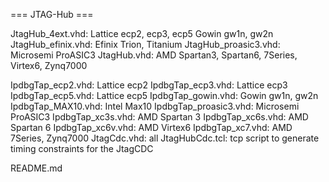 === JTAG-Hub ===

JtagHub_4ext.vhd: Lattice ecp2, ecp3, ecp5
                  Gowin gw1n, gw2n
JtagHub_efinix.vhd: Efinix Trion, Titanium
JtagHub_proasic3.vhd: Microsemi ProASIC3
JtagHub.vhd: AMD Spartan3, Spartan6, 7Series, Virtex6, Zynq7000


IpdbgTap_ecp2.vhd: Lattice ecp2
IpdbgTap_ecp3.vhd: Lattice ecp3
IpdbgTap_ecp5.vhd: Lattice ecp5
IpdbgTap_gowin.vhd:  Gowin gw1n, gw2n
IpdbgTap_MAX10.vhd: Intel Max10
IpdbgTap_proasic3.vhd: Microsemi ProASIC3
IpdbgTap_xc3s.vhd: AMD Spartan 3
IpdbgTap_xc6s.vhd: AMD Spartan 6
IpdbgTap_xc6v.vhd: AMD Virtex6
IpdbgTap_xc7.vhd: AMD 7Series, Zynq7000
JtagCdc.vhd: all
JtagHubCdc.tcl: tcp script to generate timing constraints for the JtagCDC

README.md
